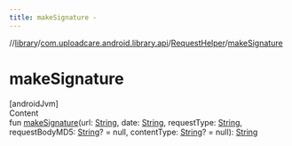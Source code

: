 ```yaml
---
title: makeSignature -
---
```

//[library](../../index.md)/[com.uploadcare.android.library.api](../index.md)/[RequestHelper](index.md)/[makeSignature](make-signature.md)



# makeSignature  
[androidJvm]  
Content  
fun [makeSignature](make-signature.md)(url: [String](https://kotlinlang.org/api/latest/jvm/stdlib/kotlin/-string/index.html), date: [String](https://kotlinlang.org/api/latest/jvm/stdlib/kotlin/-string/index.html), requestType: [String](https://kotlinlang.org/api/latest/jvm/stdlib/kotlin/-string/index.html), requestBodyMD5: [String](https://kotlinlang.org/api/latest/jvm/stdlib/kotlin/-string/index.html)? = null, contentType: [String](https://kotlinlang.org/api/latest/jvm/stdlib/kotlin/-string/index.html)? = null): [String](https://kotlinlang.org/api/latest/jvm/stdlib/kotlin/-string/index.html)  



